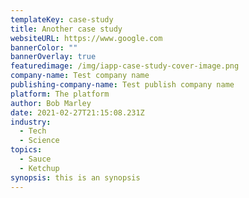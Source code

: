 ```yaml
---
templateKey: case-study
title: Another case study
websiteURL: https://www.google.com
bannerColor: ""
bannerOverlay: true
featuredimage: /img/iapp-case-study-cover-image.png
company-name: Test company name
publishing-company-name: Test publish company name
platform: The platform
author: Bob Marley
date: 2021-02-27T21:15:08.231Z
industry:
  - Tech
  - Science
topics:
  - Sauce
  - Ketchup
synopsis: this is an synopsis
---
```

